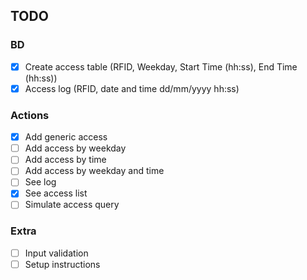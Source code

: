 ## TODO

### BD
- [x] Create access table (RFID, Weekday, Start Time (hh:ss), End Time (hh:ss))
- [x] Access log (RFID, date and time dd/mm/yyyy hh:ss)

### Actions
- [x] Add generic access
- [ ] Add access by weekday
- [ ] Add access by time
- [ ] Add access by weekday and time
- [ ] See log
- [x] See access list
- [ ] Simulate access query

### Extra
- [ ] Input validation
- [ ] Setup instructions
